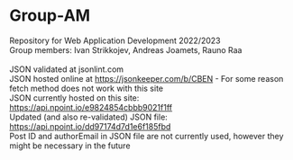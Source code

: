 # Group-AM
Repository for Web Application Development 2022/2023 <br>
Group members: Ivan Strikkojev, Andreas Joamets, Rauno Raa
<br>
<br>
JSON validated at jsonlint.com
<br>
JSON hosted online at https://jsonkeeper.com/b/CBEN - For some reason fetch method does not work with this site
<br>
JSON currently hosted on this site: https://api.npoint.io/e9824854cbbb9021f1ff
<br>
Updated (and also re-validated) JSON file: https://api.npoint.io/dd97174d7d1e6f185fbd
<br>
Post ID and authorEmail in JSON file are not currently used, however they might be necessary in the future